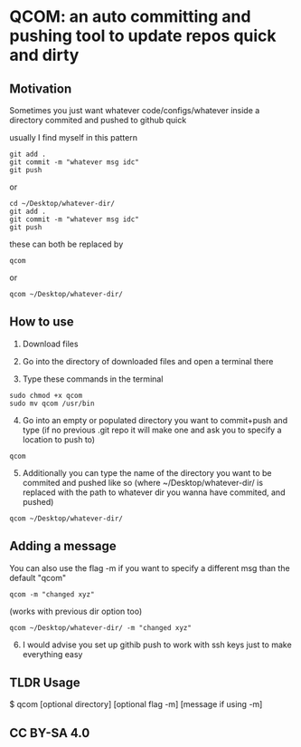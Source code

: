 # QCOM: an auto committing and pushing tool to update repos quick and dirty

## Motivation
Sometimes you just want whatever code/configs/whatever inside a directory commited and pushed to github quick

usually I find myself in this pattern

```
git add .
git commit -m "whatever msg idc"
git push
```
or 
```
cd ~/Desktop/whatever-dir/
git add .
git commit -m "whatever msg idc"
git push
```

these can both be replaced by
```
qcom
```
or 
```
qcom ~/Desktop/whatever-dir/
```


## How to use 

1. Download files

2. Go into the directory of downloaded files and open a terminal there

3. Type these commands in the terminal

```
sudo chmod +x qcom
sudo mv qcom /usr/bin

```

4. Go into an empty or populated directory you want to commit+push and type (if no previous .git repo it will make one and ask you to specify a location to push to)
```
qcom
```
5. Additionally you can type the name of the directory you want to be commited and pushed like so (where ~/Desktop/whatever-dir/ is replaced with the path to whatever dir you wanna have commited, 
and pushed)

```
qcom ~/Desktop/whatever-dir/
```

## Adding a message
You can also use the flag -m if you want to specify a different msg than the default "qcom"

```
qcom -m "changed xyz"
```
(works with previous dir option too)
```
qcom ~/Desktop/whatever-dir/ -m "changed xyz"
```

6. I would advise you set up githib push to work with ssh keys just to make everything easy

## TLDR Usage
$ qcom [optional directory] [optional flag -m] [message if using -m]

## CC BY-SA 4.0

